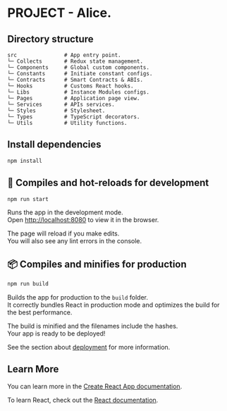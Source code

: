 # PROJECT - Alice.

## Directory structure

```
src               # App entry point.
└─ Collects       # Redux state management.
└─ Components     # Global custom components.
└─ Constants      # Initiate constant configs.
└─ Contracts      # Smart Contracts & ABIs.
└─ Hooks          # Customs React hooks.
└─ Libs           # Instance Modules configs.
└─ Pages          # Application page view.
└─ Services       # APIs services.
└─ Styles         # Stylesheet.
└─ Types          # TypeScript decorators.
└─ Utils          # Utility functions.
```

## Install dependencies

```sh
npm install
```

## 🚀 Compiles and hot-reloads for development

```sh
npm run start
```

Runs the app in the development mode.\
Open [http://localhost:8080](http://localhost:8080) to view it in the browser.

The page will reload if you make edits.\
You will also see any lint errors in the console.

## 📦 Compiles and minifies for production

```sh
npm run build
```

Builds the app for production to the `build` folder.\
It correctly bundles React in production mode and optimizes the build for the best performance.

The build is minified and the filenames include the hashes.\
Your app is ready to be deployed!

See the section about [deployment](https://facebook.github.io/create-react-app/docs/deployment) for more information.

## Learn More

You can learn more in the [Create React App documentation](https://facebook.github.io/create-react-app/docs/getting-started).

To learn React, check out the [React documentation](https://reactjs.org/).
